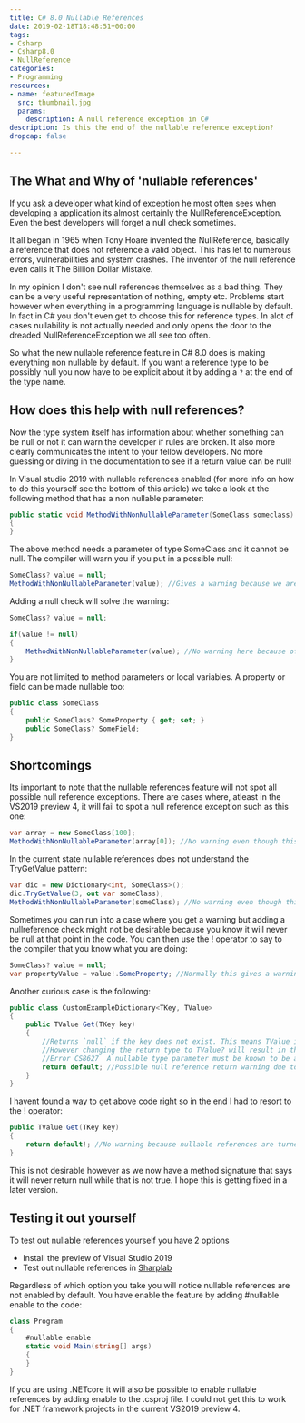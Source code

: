 ```yaml
---
title: C# 8.0 Nullable References
date: 2019-02-18T18:48:51+00:00
tags:
- Csharp
- Csharp8.0
- NullReference
categories:
- Programming
resources:
- name: featuredImage
  src: thumbnail.jpg
  params:
    description: A null reference exception in C#
description: Is this the end of the nullable reference exception?
dropcap: false

---
```

## The What and Why of 'nullable references'

If you ask a developer what kind of exception he most often sees when developing a application its almost certainly the NullReferenceException. Even the best developers will forget a null check sometimes.

It all began in 1965 when Tony Hoare invented the NullReference, basically a reference that does not reference a valid object. This has let to numerous errors, vulnerabilities and system crashes. The inventor of the null reference even calls it The Billion Dollar Mistake.

In my opinion I don't see null references themselves as a bad thing. They can be a very useful representation of nothing, empty etc. Problems start however when everything in a programming language is nullable by default. In fact in C# you don't even get to choose this for reference types. In alot of cases nullability is not actually needed and only opens the door to the dreaded NullReferenceException we all see too often.

So what the new nullable reference feature in C# 8.0 does is making everything non nullable by default. If you want a reference type to be possibly null you now have to be explicit about it by adding a `?` at the end of the type name.

## How does this help with null references?

Now the type system itself has information about whether something can be null or not it can warn the developer if rules are broken. It also more clearly communicates the intent to your fellow developers. No more guessing or diving in the documentation to see if a return value can be null!

In Visual studio 2019 with nullable references enabled (for more info on how to do this yourself see the bottom of this article) we take a look at the following method that has a non nullable parameter:

```cs
public static void MethodWithNonNullableParameter(SomeClass someclass)
{
}
```

The above method needs a parameter of type SomeClass and it cannot be null. The compiler will warn you if you put in a possible null:

```cs
SomeClass? value = null;
MethodWithNonNullableParameter(value); //Gives a warning because we are passing a possible null to a non nullable parameter
```

Adding a null check will solve the warning:

```cs
SomeClass? value = null;

if(value != null)
{
    MethodWithNonNullableParameter(value); //No warning here because of the null check
}
```

You are not limited to method parameters or local variables. A property or field can be made nullable too:

```cs
public class SomeClass
{
    public SomeClass? SomeProperty { get; set; }
    public SomeClass? SomeField;
}
```

## Shortcomings

Its important to note that the nullable references feature will not spot all possible null reference exceptions. There are cases where, atleast in the VS2019 preview 4, it will fail to spot a null reference exception such as this one:

```cs
var array = new SomeClass[100];
MethodWithNonNullableParameter(array[0]); //No warning even though this will produce a null reference exception
```

In the current state nullable references does not understand the TryGetValue pattern:

```cs
var dic = new Dictionary<int, SomeClass>();
dic.TryGetValue(3, out var someClass);
MethodWithNonNullableParameter(someClass); //No warning even though this will produce a null reference exception because we forgot checking the returned bool of TryGetValue
```

Sometimes you can run into a case where you get a warning but adding a nullreference check might not be desirable because you know it will never be null at that point in the code. You can then use the ! operator to say to the compiler that you know what you are doing:

```cs
SomeClass? value = null;
var propertyValue = value!.SomeProperty; //Normally this gives a warning but we ignore it with the !. operator
```

Another curious case is the following:

```cs
public class CustomExampleDictionary<TKey, TValue>
{
    public TValue Get(TKey key)
    {
        //Returns `null` if the key does not exist. This means TValue is always TValue? even if CustomExampleDictionary is used with a non nullable TValue generic parameter.
        //However changing the return type to TValue? will result in the following error:
        //Error CS8627  A nullable type parameter must be known to be a value type or non-nullable reference type. Consider adding a 'class', 'struct', or type constraint
        return default; //Possible null reference return warning due to the nullable reference feature...
    }
}
```

I havent found a way to get above code right so in the end I had to resort to the ! operator:

```cs
public TValue Get(TKey key)
{
    return default!; //No warning because nullable references are turned off here...
}
```

This is not desirable however as we now have a method signature that says it will never return null while that is not true. I hope this is getting fixed in a later version.

## Testing it out yourself

To test out nullable references yourself you have 2 options  

* Install the preview of Visual Studio 2019  
* Test out nullable references in [Sharplab](https://sharplab.io/#v2:EYLgZgpghgLgrgJwgZwLQDk4BstWFiAJQkiQDsBjCAFQE8AHFAGgBMQBqAHwAEAGAAm4BGANwBYAFDcAzIIBM/AML8A3pP4bBs7gBZ+AWQAUASlXrNAX0kWgA===)

Regardless of which option you take you will notice nullable references are not enabled by default. You have enable the feature by adding #nullable enable to the code:

```cs
class Program
{
    #nullable enable
    static void Main(string[] args)
    {
    }
}
```

If you are using .NETcore it will also be possible to enable nullable references by adding <NullableContextOptions>enable</NullableContextOptions> to the .csproj file. I could not get this to work for .NET framework projects in the current VS2019 preview 4.